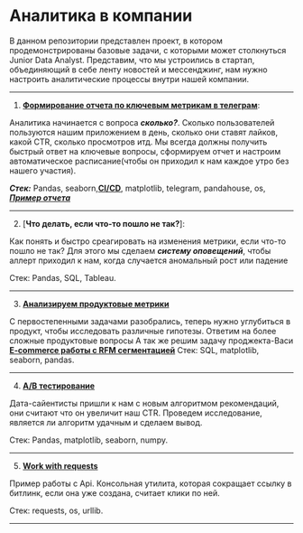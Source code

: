 # Аналитика в компании

В данном репозитории представлен проект, в котором продемонстрированы базовые задачи, с которыми может столкнуться Junior Data Analyst.
Представим, что мы устроились в стартап, объединяющий в себе ленту новостей и мессенджинг, нам нужно настроить аналитические процессы внутри нашей компании.

---

1. [**Формирование отчета по ключевым метрикам в телеграм**](https://github.com/BorisloveeeeZ/analyst_cycle/blob/main/telegram_bot.py): 

Аналитика начинается с вопроса ***сколько?***. Сколько пользователей пользуются нашим приложением в день, сколько они ставят лайков, какой CTR, сколько просмотров итд. Мы всегда должны получить быстрый ответ на ключевые вопросы, сформируем отчет и настроим автоматическое расписание(чтобы он приходил к нам каждое утро без нашего участия). 

***Стек:*** Pandas, seaborn,[**CI/CD**](https://github.com/BorisloveeeeZ/analyst_cycle/blob/main/gitlab-ci.yml), matplotlib, telegram, pandahouse, os, 
[***Пример отчета***](https://sun1-92.userapi.com/s/v1/if2/j985FZZhVNvKl7FnCPoB10WYhQMCjOFV1MJyCrGZnb-xsK_WdpUEWwZQADW773zc8mwZ65xQSRmpJflz-Jy_rXUa.jpg?size=972x2160&quality=95&type=album)

---

2. [**Что делать, если что-то пошло не так?**]:

Как понять и быстро среагировать на изменения метрики, если что-то пошло не так? Для этого мы сделаем ***систему оповещений***, чтобы аллерт приходил к нам, когда случается аномальный рост или падение

Стек: Pandas, SQL, Tableau.

---

3. [**Анализируем продуктовые метрики**](https://github.com/BorisloveeeeZ/analyst_cycle/blob/main/product.ipynb)

С первостепенными задачами разобрались, теперь нужно углубиться в продукт, чтобы исследовать различные гипотезы. Ответим на более сложные продуктовые вопросы
А так же решим задачу проджекта-Васи [**E-commerce работы с RFM сегментацией**](https://gitlab.com/BorisloveeeZ/analyst_cycle/-/blob/main/rfm_cohort.ipynb)
Стек: SQL, matplotlib, seaborn, pandas.

---

4. [**A/B тестирование**](https://github.com/BorisloveeeeZ/analyst_cycle/blob/main/A_B.ipynb)

Дата-сайентисты пришли к нам с новым алгоритмом рекомендаций, они считают что он увеличит наш CTR. 
Проведем исследование, является ли алгоритм удачным и сделаем вывод.


Стек: Pandas, matplotlib, seaborn, numpy.

---
5. [**Work with requests**](https://github.com/BorisloveeeeZ/analyst_cycle/blob/main/python_core_train/requests.py)

Пример работы с Api. Консольная утилита, которая сокращает ссылку в битлинк, если она уже создана, считает клики по ней.


Стек: requests, os, urllib.

---
